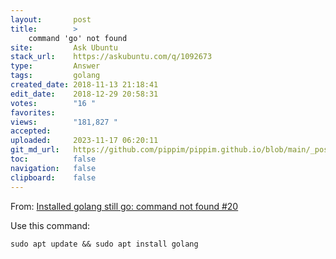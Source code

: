```yaml
---
layout:       post
title:        >
    command 'go' not found
site:         Ask Ubuntu
stack_url:    https://askubuntu.com/q/1092673
type:         Answer
tags:         golang
created_date: 2018-11-13 21:18:41
edit_date:    2018-12-29 20:58:31
votes:        "16 "
favorites:    
views:        "181,827 "
accepted:     
uploaded:     2023-11-17 06:20:11
git_md_url:   https://github.com/pippim/pippim.github.io/blob/main/_posts/2018/2018-11-13-command-_go_-not-found.md
toc:          false
navigation:   false
clipboard:    false
---
```


From: [Installed golang still go: command not found #20][1]

Use this command:

``` 
sudo apt update && sudo apt install golang
```


  [1]: https://github.com/tiagorlampert/CHAOS/issues/20
